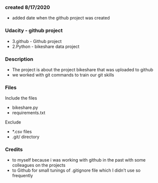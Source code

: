 ### created 8/17/2020
- added date when the github project was created

### Udacity - github project
- 3.github  - Github project
- 2.Python  - bikeshare data project

### Description
- The project is about the project bikeshare that was uploaded to github
- we worked with git commands to train our git skills

### Files
Include the files
- bikeshare.py
- requirements.txt

Exclude
- *.csv files
- .git/ directory

### Credits
- to myself because i was working with github in the past with some colleagues on the projects
- to Github for small tunings of .gitignore file which I didn't use so frequently



